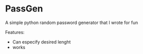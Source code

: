 # PassGen
A simple python random password generator that I wrote for fun

Features:
- Can especify desired lenght
- works
